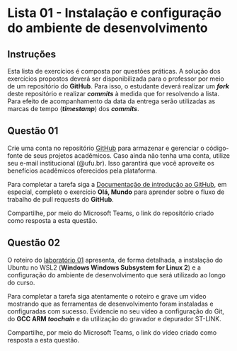 # Lista 01 - Instalação e configuração do ambiente de desenvolvimento

## Instruções

Esta lista de exercícios é composta por questões práticas. A solução dos exercícios propostos deverá ser disponibilizada para o professor por meio de um repositório do **GitHub**. Para isso, o estudante deverá realizar um ***fork*** deste repositório e realizar ***commits*** à medida que for resolvendo a lista. Para efeito de acompanhamento da data da entrega serão utilizadas as marcas de tempo (***timestamp***) dos ***commits***.

## Questão 01

Crie uma conta no repositório [GitHub](https://github.com/) para armazenar e gerenciar o código-fonte de seus projetos acadêmicos. Caso ainda não tenha uma conta, utilize seu e-mail institucional (@ufu.br). Isso garantirá que você aproveite os benefícios acadêmicos oferecidos pela plataforma.

Para completar a tarefa siga a [Documentação de introdução ao GitHub](https://docs.github.com/pt/get-started), em especial, complete o exercício **Olá, Mundo** para aprender sobre o fluxo de trabalho de pull requests do **GitHub**.

Compartilhe, por meio do Microsoft Teams, o link do repositório criado como resposta a esta questão.

## Questão 02

O roteiro do [laboratório 01](https://github.com/daniel-p-carvalho/ufu-semb1-2025-01/tree/master/pratica/laboratorios/lab-01) apresenta, de forma detalhada, a instalação do Ubuntu no WSL2 (**Windows Windows Subsystem for Linux 2**) e a configuração do ambiente de desenvolvimento que será utilizado ao longo do curso.

Para completar a tarefa siga atentamente o roteiro e grave um vídeo mostrando que as ferramentas de desenvolvimento foram instaladas e configuradas com sucesso. Evidencie no seu vídeo a configuração do Git, do **GCC ARM *toochain*** e da utilização do gravador e depurador ST-LINK.

Compartilhe, por meio do Microsoft Teams, o link do vídeo criado como resposta a esta questão.